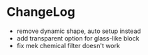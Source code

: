 # ChangeLog

* remove dynamic shape, auto setup instead
* add transparent option for glass-like block
* fix mek chemical filter doesn't work
